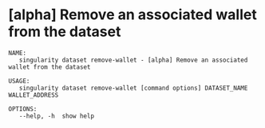 # [alpha] Remove an associated wallet from the dataset

```
NAME:
   singularity dataset remove-wallet - [alpha] Remove an associated wallet from the dataset

USAGE:
   singularity dataset remove-wallet [command options] DATASET_NAME WALLET_ADDRESS

OPTIONS:
   --help, -h  show help
```
